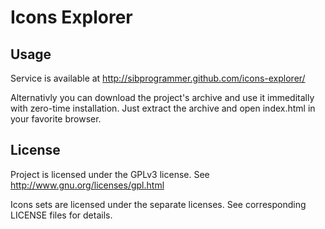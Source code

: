 # Icons Explorer

## Usage

Service is available at http://sibprogrammer.github.com/icons-explorer/

Alternativly you can download the project's archive and use it immeditally with
zero-time installation. Just extract the archive and open index.html in your 
favorite browser.

## License

Project is licensed under the GPLv3 license.
See http://www.gnu.org/licenses/gpl.html

Icons sets are licensed under the separate licenses. See corresponding LICENSE
files for details.
